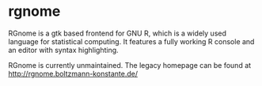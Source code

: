 rgnome
======

RGnome is a gtk based frontend for GNU R, which is a widely used language for statistical computing. It features a fully working R console and an editor with syntax highlighting.

RGnome is currently unmaintained. The legacy homepage can be found at http://rgnome.boltzmann-konstante.de/
